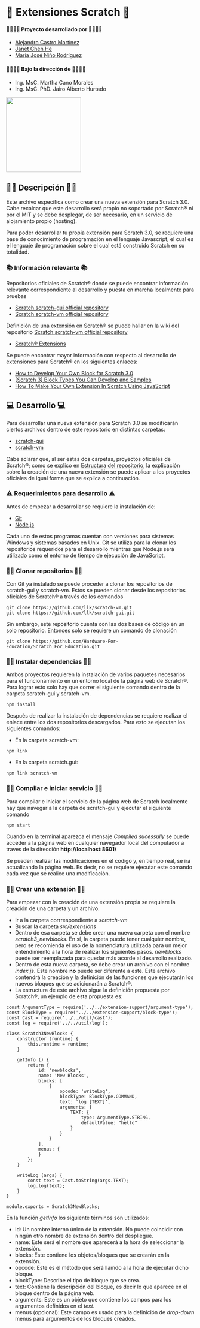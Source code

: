 # 👋 Extensiones Scratch 👋

#### 👨‍💻👩‍💻 Proyecto desarrollado por 👨‍💻👩‍💻
* [Alejandro Castro Martínez](https://github.com/kstro96)
* [Janet Chen He](https://github.com/XingYi98)
* [María José Niño Rodríguez](https://github.com/mjninor99)
#### 👨‍🏫👩‍🏫 Bajo la dirección de 👨‍🏫👩‍🏫 
* Ing. MsC. Martha Cano Morales
* Ing. MsC. PhD. Jairo Alberto Hurtado

<img src="https://github.com/Hardware-For-Education/.github-private/blob/main/profile/images/scratch4education-small.png" width="200" />

## 🙋‍♀️ Descripción 🙋‍♀️

Este archivo especifica como crear una nueva extensión para Scratch 3.0. Cabe recalcar que este desarrollo será propio no soportado por Scratch® ni por el MIT y se debe desplegar, de ser necesario, en un servicio de alojamiento propio (hosting). 

Para poder desarrollar tu propia extensión para Scratch 3.0, se requiere una base de conocimiento de programación en el lenguaje Javascript, el cual es el lenguaje de programación sobre el cual está construido Scratch en su totalidad. 

### 📚 Información relevante 📚

Repositorios oficiales de Scratch® donde se puede encontrar información relevante correspondiente al desarrollo y puesta en marcha localmente para pruebas
* [Scratch scratch-gui official repository](https://github.com/LLK/scratch-gui)
* [Scratch scratch-vm official repository](https://github.com/LLK/scratch-vm)

Definición de una extensión en Scratch® se puede hallar en la wiki del repositorio [Scratch scratch-vm official repository](https://github.com/LLK/scratch-vm)
* [Scratch® Extensions](https://github.com/LLK/scratch-vm/blob/develop/docs/extensions.md)

Se puede encontrar mayor información con respecto al desarrollo de extensiones para Scratch® en los siguientes enlaces: 

* [How to Develop Your Own Block for Scratch 3.0](https://medium.com/@hiroyuki.osaki/how-to-develop-your-own-block-for-scratch-3-0-1b5892026421)
* [[Scratch 3] Block Types You Can Develop and Samples](https://medium.com/@hiroyuki.osaki/scratch-3-block-types-you-can-develop-and-samples-191b0d769b91)
* [How To Make Your Own Extension In Scratch Using JavaScript](https://brightchamps.com/blog/make-scratch-extension-using-javascript/)

## 💻 Desarrollo 💻

Para desarrollar una nueva extensión para Scratch 3.0 se modificarán ciertos archivos dentro de este repositorio en distintas carpetas: 
* [scratch-gui](https://github.com/Hardware-For-Education/Scratch_For_Education/tree/master/scratch-gui)
* [scratch-vm](https://github.com/Hardware-For-Education/Scratch_For_Education/tree/master/scratch-vm)

Cabe aclarar que, al ser estas dos carpetas, proyectos oficiales de Scratch®; como se explico en [Estructura del repositorio](https://github.com/Hardware-For-Education/Scratch_For_Education#-estructura-del-repositorio-), la explicación sobre la creación de una nueva extensión se puede aplicar a los proyectos oficiales de igual forma que se explica a continuación.

### ⚠ Requerimientos para desarrollo ⚠

Antes de empezar a desarrollar se requiere la instalación de: 
* [Git](https://git-scm.com/)
* [Node.js](https://nodejs.org/es/)

Cada uno de estos programas cuentan con versiones para sistemas Windows y sistemas basados en Unix. Git se utiliza para la clonar los repositorios requeridos para el desarrollo mientras que Node.js será utilizado como el entorno de tiempo de ejecución de JavaScript.

### 👨‍💻 Clonar repositorios 👨‍💻
Con Git ya instalado se puede proceder a clonar los repositorios de scratch-gui y scratch-vm. Estos se pueden clonar desde los repositorios oficiales de Scratch® a través de los comandos 
```
git clone https://github.com/llk/scratch-vm.git
git clone https://github.com/llk/scratch-gui.git
```
Sin embargo, este repositorio cuenta con las dos bases de código en un solo repositorio. Entonces solo se requiere un comando de clonación
```
git clone https://github.com/Hardware-For-Education/Scratch_For_Education.git
```
### 👨‍💻 Instalar dependencias 👨‍💻
Ambos proyectos requieren la instalación de varios paquetes necesarios para el funcionamiento en un entorno local de la página web de Scratch®. Para lograr esto solo hay que correr el siguiente comando dentro de la carpeta scratch-gui y scratch-vm. 
```
npm install
```
Después de realizar la instalación de dependencias se requiere realizar el enlace entre los dos repositorios descargados. Para esto se ejecutan los siguientes comandos: 
* En la carpeta scratch-vm: 
```
npm link
```
* En la carpeta scratch.gui:
```
npm link scratch-vm
```
### 👨‍💻 Compilar e iniciar servicio 👨‍💻
Para compilar e iniciar el servicio de la página web de Scratch localmente hay que navegar a la carpeta de scratch-gui y ejecutar el siguiente comando
```
npm start
```
Cuando en la terminal aparezca el mensaje _Compiled sucessully_ se puede acceder a la página web en cualquier navegador local del computador a traves de la dirección **http://localhost:8601/** 

Se pueden realizar las modificaciones en el codigo y, en tiempo real, se irá actualizando la página web. Es decir, no se requiere ejecutar este comando cada vez que se realice una modificación. 

### 👨‍💻 Crear una extensión 👨‍💻
Para empezar con la creación de una extensión propia se requiere la creación de una carpeta y un archivo. 
* Ir a la carpeta corrrespondiente a _scratch-vm_ 
* Buscar la carpeta _src/extensions_
* Dentro de esa carpeta se debe crear una nueva carpeta con el nombre _scratch3_newblocks_. En sí, la carpeta puede tener cualquier nombre, pero se recomienda el uso de la nomenclatura utilizada para un mejor entendimiento a la hora de realizar los siguientes pasos. _newblocks_ puede ser reemplazada para quedar más acorde al desarrollo realizado.
*  Dentro de esta nueva carpeta, se debe crear un archivo con el nombre _index.js_. Este nombre **no** puede ser diferente a este. Este archivo contendrá la creación y la definición de las funciones que ejecutarán los nuevos bloques que se adicionarán a Scratch®.
*  La estructura de este archivo sigue la definición propuesta por Scratch®, un ejemplo de esta propuesta es: 
```
const ArgumentType = require('../../extension-support/argument-type');
const BlockType = require('../../extension-support/block-type');
const Cast = require('../../util/cast');
const log = require('../../util/log');

class Scratch3NewBlocks {
    constructor (runtime) {
        this.runtime = runtime;
    }

    getInfo () {
        return {
            id: 'newblocks',
            name: 'New Blocks',
            blocks: [
                {
                    opcode: 'writeLog',
                    blockType: BlockType.COMMAND,
                    text: 'log [TEXT]',
                    arguments: {
                        TEXT: {
                            type: ArgumentType.STRING,
                            defaultValue: "hello"
                        }
                    }
                }
            ],
            menus: {
            }
        };
    }

    writeLog (args) {
        const text = Cast.toString(args.TEXT);
        log.log(text);
    }
}

module.exports = Scratch3NewBlocks;
```
En la función _getInfo_ los siguiente términos son utilizados: 
* id: Un nombre interno único de la extensión. No puede coincidir con ningún otro nombre de extensión dentro del despliegue. 
* name: Este será el nombre que aparecerá a la hora de seleccionar la extensión. 
* blocks: Este contiene los objetos/bloques que se crearán en la extensión. 
* opcode: Este es el método que será llamdo a la hora de ejecutar dicho bloque.
* blockType: Describe el tipo de bloque que se crea. 
* text: Contiene la descripción del bloque, es decir lo que aparece en el bloque dentro de la página web. 
* arguments: Este es un objeto que contiene los campos para los argumentos definidos en el _text_. 
* menus (opcional): Este campo es usado para la definición de _drop-down_ menus para argumentos de los bloques creados.
